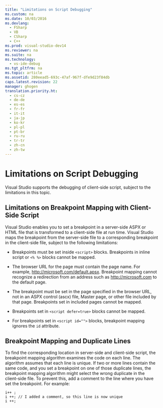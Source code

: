 ```yaml
---
title: "Limitations on Script Debugging"
ms.custom: na
ms.date: 10/03/2016
ms.devlang: 
  - FSharp
  - VB
  - CSharp
  - C++
ms.prod: visual-studio-dev14
ms.reviewer: na
ms.suite: na
ms.technology: 
  - vs-ide-debug
ms.tgt_pltfrm: na
ms.topic: article
ms.assetid: 280eead5-693c-47af-967f-dfe9d23f84db
caps.latest.revision: 22
manager: ghogen
translation.priority.ht: 
  - cs-cz
  - de-de
  - es-es
  - fr-fr
  - it-it
  - ja-jp
  - ko-kr
  - pl-pl
  - pt-br
  - ru-ru
  - tr-tr
  - zh-cn
  - zh-tw
---
```

# Limitations on Script Debugging
Visual Studio supports the debugging of client-side script, subject to the limitations in this topic.  
  
## Limitations on Breakpoint Mapping with Client-Side Script  
 Visual Studio enables you to set a breakpoint in a server-side ASPX or HTML file that is transformed to a client-side file at run time. Visual Studio maps the breakpoint from the server-side file to a corresponding breakpoint in the client-side file, subject to the following limitations:  
  
-   Breakpoints must be set inside `<script>` blocks. Breakpoints in inline script or `<% %>` blocks cannot be mapped.  
  
-   The browser URL for the page must contain the page name. For example, http://microsoft.com/default.apsx. Breakpoint mapping cannot recognize a redirection from an address such as http://microsoft.com to the default page.  
  
-   The breakpoint must be set in the page specified in the browser URL, not in an ASPX control (ascx) file, Master page, or other file included by that page. Breakpoints set in included pages cannot be mapped.  
  
-   Breakpoints set in `<script defer=true>` blocks cannot be mapped.  
  
-   For breakpoints set in `<script id="">` blocks, breakpoint mapping ignores the `id` attribute.  
  
## Breakpoint Mapping and Duplicate Lines  
 To find the corresponding location in server-side and client-side script, the breakpoint mapping algorithm examines the code on each line. The algorithm assumes that each line is unique. If two or more lines contain the same code, and you set a breakpoint on one of those duplicate lines, the breakpoint mapping algorithm might select the wrong duplicate in the client-side file. To prevent this, add a comment to the line where you have set the breakpoint. For example:  
  
```  
i++ ;  
i ++; // I added a comment, so this line is now unique  
i ++;  
```